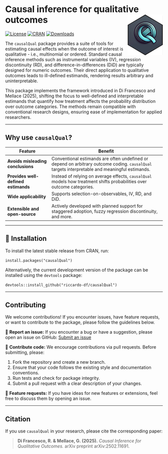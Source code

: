# Causal inference for qualitative outcomes <a href="https://riccardo-df.github.io/causalQual/"><img src="man/figures/logo.svg" align="right" height="130"/></a>

[![License](https://img.shields.io/badge/license-MIT-blue.svg)](https://opensource.org/licenses/MIT) [![CRAN](https://www.r-pkg.org/badges/version/causalQual)](https://CRAN.R-project.org/package=causalQual) [![Downloads](https://cranlogs.r-pkg.org/badges/causalQual)](https://CRAN.R-project.org/package=causalQual) 

The `causalQual` package provides a suite of tools for estimating causal effects when the outcome of interest is qualitative - i.e., multinomial or ordered. Standard causal inference methods such as instrumental variables (IV), regression discontinuity (RD), and difference-in-differences (DiD) are typically designed for numeric outcomes. Their direct application to qualitative outcomes leads to ill-defined estimands, rendering results arbitrary and uninterpretable.

This package implements the framework introduced in Di Francesco and Mellace (2025), shifting the focus to well-defined and interpretable estimands that quantify how treatment affects the probability distribution over outcome categories. The methods remain compatible with conventional research designs, ensuring ease of implementation for applied researchers.

------------------------------------------------------------------------

## Why use `causalQual`?

| Feature                             | Benefit                                                                                                                                        |
|-------------------|-----------------------------------------------------|
| **Avoids misleading conclusions**   | Conventional estimands are often undefined or depend on arbitrary outcome coding. `causalQual` targets interpretable and meaningful estimands. |
| **Provides well-defined estimands** | Instead of relying on average effects, `causalQual` models how treatment shifts probabilities over outcome categories.                         |
| **Wide applicability**              | Supports selection-on-observables, IV, RD, and DiD.                                                                                            |
| **Extensible and open-source**      | Actively developed with planned support for staggered adoption, fuzzy regression discontinuity, and more.                                      |

------------------------------------------------------------------------

## 🚀 Installation

To install the latest stable release from CRAN, run:

```         
install.packages("causalQual")
```

Alternatively, the current development version of the package can be installed using the `devtools` package:

```         
devtools::install_github("riccardo-df/causalQual")
```

------------------------------------------------------------------------

## Contributing

We welcome contributions! If you encounter issues, have feature requests, or want to contribute to the package, please follow the guidelines below.

📌 **Report an issue:** If you encounter a bug or have a suggestion, please open an issue on GitHub:
[Submit an issue](https://github.com/riccardo-df/causalQual/issues)

📌 **Contribute code:** We encourage contributions via pull requests. Before submitting, please:
1. Fork the repository and create a new branch.
2. Ensure that your code follows the existing style and documentation conventions.
3. Run tests and check for package integrity.
4. Submit a pull request with a clear description of your changes.

📌 **Feature requests:** If you have ideas for new features or extensions, feel free to discuss them by opening an issue.

------------------------------------------------------------------------

## Citation

If you use `causalQual` in your research, please cite the corresponding paper:

> **Di Francesco, R. & Mellace, G. (2025).** *Causal Inference for Qualitative Outcomes.* arXiv preprint arXiv:2502.11691.
